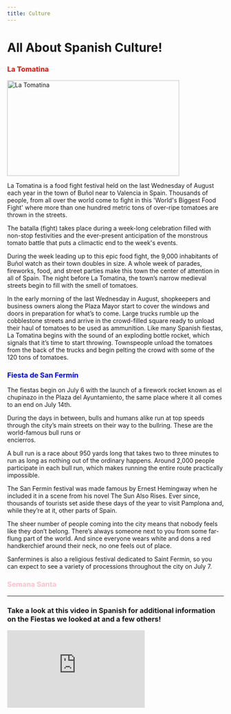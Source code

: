 ```yaml
---
title: Culture
---
```


<h1>All About Spanish Culture!</h1>
<div class="row">
<div class="col-sm-4">
<h3 style="color:red">La Tomatina</h3>
<p><img src="https://upload.wikimedia.org/wikipedia/commons/1/17/LT%E0%A5%A8.jpg" alt="La Tomatina" width="400" height="222"></p>
<p>La Tomatina is a food fight festival held on the last Wednesday of August each year in the town of Buñol near to Valencia in Spain. Thousands of people, from all over the 
world come to fight in this 'World's Biggest Food Fight' where more than one hundred metric tons of over-ripe tomatoes are thrown in the streets.
 
The batalla (fight) takes place during a week-long celebration filled with non-stop festivities and the ever-present anticipation of the monstrous tomato battle that puts a 
 climactic end to the week's events.
 
During the week leading up to this epic food fight, the 9,000 inhabitants of Buñol watch as their town doubles in size. A whole week of parades, fireworks, food, and street 
parties make this town the center of attention in all of Spain. The night before La Tomatina, the town’s narrow medieval streets begin to fill with the smell of tomatoes.
 
In the early morning of the last Wednesday in August, shopkeepers and business owners along the Plaza Mayor start to cover the windows and doors in preparation for what’s to 
come. Large trucks rumble up the cobblestone streets and arrive in the crowd-filled square ready to unload their haul of tomatoes to be used as ammunition. Like many Spanish 
fiestas, La Tomatina begins with the sound of an exploding bottle rocket, which signals that it’s time to start throwing. Townspeople unload the tomatoes from the back of the 
trucks and begin pelting the crowd with some of the 120 tons of tomatoes.</p>
 
</div>
<div class="col-sm-4">
<h3 style="color:blue">Fiesta de San Fermín</h3>
<p>The fiestas begin on July 6 with the launch of a firework rocket known as el chupinazo in the Plaza del Ayuntamiento, the same place where it all comes to an end on July
14th.
 
 During the days in between, bulls and humans alike run at top speeds through the city’s main streets on their way to the bullring. These are the world-famous bull runs or   
 encierros.
 
 A bull run is a race about 950 yards long that takes two to three minutes to run as long as nothing out of the ordinary happens. Around 2,000 people participate in each bull 
 run, which makes running the entire route practically impossible.
 
 The San Fermín festival was made famous by Ernest Hemingway when he included it in a scene from his novel The Sun Also Rises. Ever since, thousands of tourists set aside 
 these days of the year to visit Pamplona and, while they’re at it, other parts of Spain.
 
 The sheer number of people coming into the city means that nobody feels like they don’t belong. There’s always someone next to you from some far-flung part of the world. And 
 since everyone wears white and dons a red handkerchief around their neck, no one feels out of place.
 
 Sanfermines is also a religious festival dedicated to Saint Fermin, so you can expect to see a variety of processions throughout the city on July 7. </p>
 
 </div>
 <div class="col-sm-4">
   <h3 style="color:pink">Semana Santa</h3>
    </div>
<hr/>
<h3>Take a look at this video in Spanish for additional information on the Fiestas we looked at and a few others!</h3>
  <iframe width="320" height="180" src="https://www.youtube.com/embed/lrxjLhD5Ng4" title="YouTube video player" frameborder="0" allow="accelerometer; autoplay; clipboard-write; encrypted-media; gyroscope; picture-in-picture" allowfullscreen></iframe>
  
